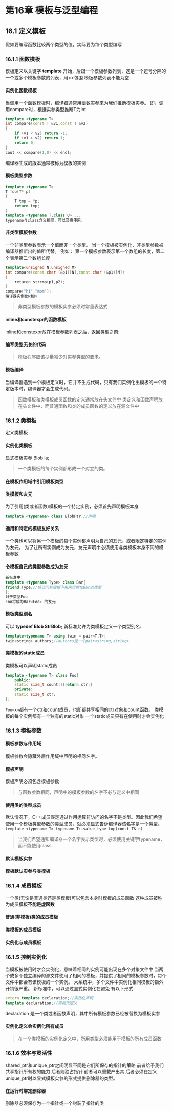 # 第16章 模板与泛型编程
## 16.1 定义模板
假如要编写函数比较两个类型的值，实际要为每个类型编写
### 16.1.1 函数模板
模板定义以关键字 **template** 开始，后跟一个模板参数列表，这是一个逗号分隔的一个或多个模板参数的列表，用<>包围
模板参数列表不能为空
#### 实例化函数模板
当调用一个函数模板时，编译器通常用函数实参来为我们推断模板实参。
即，调用compare时，根据实参类型推断T为int
```C++
template <typename T>
int compare(const T &v1,const T &v2)
{
    if (v1 < v2) return -1;
    if (v1 > v2) return 1;
    return 0;
}   
cout << compare(1,0) << endl;
```
编译器生成的版本通常被称为模板的实例
#### 模板类型参数
```C++
template <typename T>
T foo(T* p)
{
    T tmp = *p;
    return tmp;
}
template <typename T,class U>....
typename与class含义相同，可以交换使用。
```
#### 非类型模板参数
一个非类型参数表示一个值而非一个类型。
当一个模板被实例化，非类型参数被编译器推断出的值所代替。
例如：
第一个模板参数表示第一个数组的长度，第二个表示第二个数组长度
```C++
template<unsigned N,unsigned M>
int compare(const char (&p1)[N],const char (&p1)[M])
{
    returen strcmp(p1,p2);
}
compare("hi","mom");
编译器实例化N和M
```
> 非类型模板参数的模板实参必须时常量表达式

#### inline和constexpr的函数模板
inline和constexpr放在模板参数列表之后，返回类型之前:
#### 编写类型无关的代码
> 模板程序应该尽量减少对实参类型的要求。

#### 模板编译
当编译器遇到一个模板定义时，它并不生成代码，只有我们实例化出模板的一个特定版本时，编译器才会生成代码。
> 函数模板和类模板成员函数的定义通常放在头文件中
> 类定义和函数声明放在头文件中，而普通函数和类的成员函数的定义放在源文件中
### 16.1.2 类模板
定义类模板
#### 实例化类模板
显式模板实参
Blob<int> ia;
> 一个类模板的每个实例都形成一个对立的类。
#### 在模板作用域中引用模板类型
#### 类模板和友元
为了引用(类或者函数)模板的一个特定实例，必须首先声明模板本身
```C++
template <typename> class BlobPtr;//声明
```
#### 通用和特定的模板友好关系
一个类也可以将另一个模板的每个实例都声明为自己的友元，或者限定特定的实例为友元。
为了让所有实例成为友元，友元声明中必须使用与类模板本身不同的模板参数
#### 令模板自己的类型参数成为友元
```C++
新标准中:
template <typename Type> class Bar{
friend Type;//将访问权限授予用来实例化Bar的类型
};
对于类型Foo
Foo将成为Bar<Foo> 的友元
```
#### 模板类型别名
可以 **typedef Blob<string> StrBlob;**
新标准允许为类模板定义一个类型别名:
```C++
template<typename T> using twin = pair<T,T>;
twin<string> authors;//authors是一个pair<string,string>
```
#### 类模板的static成员
类模板可以声明static成员
```C++
template <typename T> class Foo{
    public:
    static size_t count(){return ctr;}
    private:
    static size_t ctr;
};
```
``Foo<x>``都有一个ctr和count成员，也即都共享相同的ctr对象和count函数。
类模板的每个实例都有一个独有的static对象
一个static成员只有在使用时才会实例化
### 16.1.3 模板参数
#### 模板参数与作用域
模板参数会隐藏外层作用域中声明的相同名字。
#### 模板声明
模板声明必须包含模板参数
> 与函数参数相同，声明中的模板参数的名字不必与定义中相同
#### 使用类的类型成员
默认情况下，C++成员假定通过作用运算符访问的名字不是类型。因此我们希望使用一个模板类型参数的类型成员，就必须显式告诉编译器该名字是一个类型。
``template <typename T>
typename T::value_type top(const T& c)``
> 当我们希望通知编译器一个名字表示类型时，必须使用关键字typename，而不能使用class.
#### 默认模板实参
#### 模板默认实参与类模板
### 16.1.4 成员模板
一个类(无论是普通类还是类模板)可以包含本身时模板的成员函数
这种成员被称为成员模板**不能是虚函数**
#### 普通(非模板)类的成员模板
#### 类模板的成员模板
#### 实例化与成员模板
### 16.1.5 控制实例化
当模板被使用时才会实例化，意味着相同的实例可能出现在多个对象文件中
当两个或多个独立编译的源文件使用了相同的模板，并提供了相同的模板参数时，每个文件中都会有该模板的一个实例。
大系统中，多个文件中实例化相同模板的额外开销很严重。
新标准中，可以通过显式实例化在避免
有以下形式:
```C++
extern template declaration;//实例化声明
template declaration;//实例化定义
```
declaration 是一个类或者函数声明，其中所有模板参数已经被替换为模板实参
#### 实例化定义会实例化所有成员
> 在一个类模板的实例化定义中，所用类型必须能用于模板的所有成员函数

### 16.1.6 效率与灵活性

shared_ptr和unique_ptr之间明显不同是它们所保存的指针的策略
前者给予我们共享指针所有权的能力
后者则独占指针
前者可以重载产出其
后者必须在定义unique_ptr时以显式模板实参的形式提供删除器的类型。
#### 在运行时绑定删除器
删除器必须保存为一个指针或一个封装了指针的类





